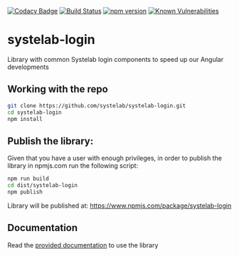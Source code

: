 [![Codacy Badge](https://api.codacy.com/project/badge/Grade/5e9224e6efa34e2a98375cc4afcec7ec)](https://app.codacy.com/app/alfonsserra/systelab-login?utm_source=github.com&utm_medium=referral&utm_content=systelab/systelab-login&utm_campaign=badger)
[![Build Status](https://travis-ci.org/systelab/systelab-login.svg?branch=master)](https://travis-ci.org/systelab/systelab-login)
[![npm version](https://badge.fury.io/js/systelab-login.svg)](https://badge.fury.io/js/systelab-login)
[![Known Vulnerabilities](https://snyk.io/test/github/systelab/systelab-login/badge.svg?targetFile=package.json)](https://snyk.io/test/github/systelab/systelab-login?targetFile=package.json)

# systelab-login

Library with common Systelab login components to speed up our Angular developments


## Working with the repo

```bash
git clone https://github.com/systelab/systelab-login.git
cd systelab-login
npm install
```

## Publish the library:

Given that you have a user with enough privileges, in order to publish the library in npmjs.com run the following script:

```bash
npm run build
cd dist/systelab-login
npm publish
```

Library will be published at: https://www.npmjs.com/package/systelab-login

## Documentation

Read the [provided documentation](https://github.com/systelab/systelab-login/blob/master/projects/systelab-login/README.md) to use the library 
